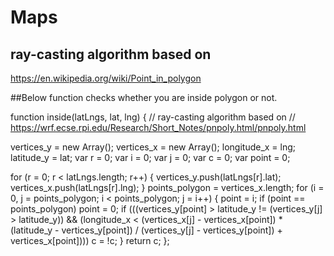 # Maps

## ray-casting algorithm based on
https://en.wikipedia.org/wiki/Point_in_polygon

##Below function checks whether you are inside polygon or not.

function inside(latLngs, lat, lng) {
  // ray-casting algorithm based on
  // https://wrf.ecse.rpi.edu/Research/Short_Notes/pnpoly.html/pnpoly.html

  vertices_y = new Array();
  vertices_x = new Array();
  longitude_x = lng;
  latitude_y = lat;
  var r = 0;
  var i = 0;
  var j = 0;
  var c = 0;
  var point = 0;

  for (r = 0; r < latLngs.length; r++) {
    vertices_y.push(latLngs[r].lat);
    vertices_x.push(latLngs[r].lng);
  }
  points_polygon = vertices_x.length;
  for (i = 0, j = points_polygon; i < points_polygon; j = i++) {
    point = i;
    if (point == points_polygon)
      point = 0;
    if (((vertices_y[point] > latitude_y != (vertices_y[j] > latitude_y)) && (longitude_x < (vertices_x[j] - vertices_x[point]) * (latitude_y - vertices_y[point]) / (vertices_y[j] - vertices_y[point]) + vertices_x[point])))
      c = !c;
  }
  return c;
};
